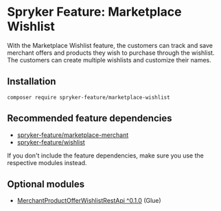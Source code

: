 # Spryker Feature: Marketplace Wishlist

With the Marketplace Wishlist feature, the customers can track and save merchant offers and products they wish to purchase through the wishlist. The customers can create multiple wishlists and customize their names.

## Installation

```
composer require spryker-feature/marketplace-wishlist
```

## Recommended feature dependencies
- [spryker-feature/marketplace-merchant](https://github.com/spryker-feature/marketplace-merchant)
- [spryker-feature/wishlist](https://github.com/spryker-feature/wishlist)

If you don't include the feature dependencies, make sure you use the respective modules instead.

## Optional modules
- [MerchantProductOfferWishlistRestApi ^0.1.0](https://github.com/spryker/merchant-product-offer-wishlist-rest-api) (Glue)
